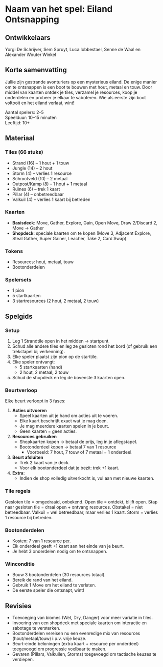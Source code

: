 # Naam van het spel: Eiland Ontsnapping

## Ontwikkelaars

Yorgi De Schrijver, Sem Spruyt, Luca lobbestael, Senne de Waal en Alexander Wouter Winkel

## Korte samenvatting

Jullie zijn gestrande avonturiers op een mysterieus eiland. De enige manier om te ontsnappen is een boot te bouwen met hout, metaal en touw. Door middel van kaarten ontdek je tiles, verzamel je resources, koop je onderdelen en probeer je elkaar te saboteren. Wie als eerste zijn boot voltooit en het eiland verlaat, wint!

Aantal spelers: 2–5  
Speelduur: 10–15 minuten  
Leeftijd: 10+  

## Materiaal

### Tiles (66 stuks)
- Strand (16) – 1 hout + 1 touw
- Jungle (14) – 2 hout
- Storm (4) – verlies 1 resource
- Schrootveld (10) – 2 metaal
- Outpost/Kamp (8) – 1 hout + 1 metaal
- Ruïnes (6) – trek 1 kaart
- Pillar (4) – onbetreedbaar
- Valkuil (4) – verlies 1 kaart bij betreden

### Kaarten

- **Basisdeck**: Move, Gather, Explore, Gain, Open Move, Draw 2/Discard 2, Move → Gather
- **Shopdeck**: speciale kaarten om te kopen (Move 3, Adjacent Explore, Steal Gather, Super Gainer, Leacher, Take 2, Card Swap)

### Tokens

- Resources: hout, metaal, touw
- Bootonderdelen

### Spelersets

- 1 pion
- 5 startkaarten
- 3 startresources (2 hout, 2 metaal, 2 touw)

## Spelgids
### Setup

1. Leg 1 Strandtile open in het midden → startpunt.
2. Schud alle andere tiles en leg ze gesloten rond het bord (of gebruik een trekstapel bij verkenning).
3. Elke speler plaatst zijn pion op de starttile.
4. Elke speler ontvangt:
    - 5 startkaarten (hand)
    - 2 hout, 2 metaal, 2 touw
5. Schud de shopdeck en leg de bovenste 3 kaarten open.

### Beurtverloop

Elke beurt verloopt in 3 fases:

1. **Acties uitvoeren**
    - Speel kaarten uit je hand om acties uit te voeren.
    - Elke kaart beschrijft exact wat je mag doen.
    - Je mag meerdere kaarten spelen in je beurt.
    - Geen kaarten = geen acties.
2. **Resources gebruiken**
    - Shopkaarten kopen → betaal de prijs, leg in je aflegstapel.
    - Bootonderdeel kopen → betaal 7 van 1 resource
        - Voorbeeld: 7 hout, 7 touw of 7 metaal = 1 onderdeel.
3. **Beurt afsluiten**
    - Trek 2 kaart van je deck.
    - Voor elk bootonderdeel dat je bezit: trek +1 kaart.
4. **Extra:**
    - Indien de shop volledig uitverkocht is, vul aan met nieuwe kaarten.

### Tile regels

Gesloten tile = omgedraaid, onbekend.
Open tile = ontdekt, blijft open.
Stap naar gesloten tile = draai open + ontvang resources.
Obstakel = niet betreedbaar.
Valkuil = wel betreedbaar, maar verlies 1 kaart.
Storm = verlies 1 resource bij betreden.

### Bootonderdelen

- Kosten: 7 van 1 resource per.
- Elk onderdeel geeft +1 kaart aan het einde van je beurt.
- Je hebt 3 onderdelen nodig om te ontsnappen.

### Winconditie

- Bouw 3 bootonderdelen (30 resources totaal).
- Bereik de rand van het eiland.
- Gebruik 1 Move om het eiland te verlaten.
- De eerste speler die ontsnapt, wint!

## Revisies

- Toevoeging van biomes (Wet, Dry, Danger) voor meer variatie in tiles.
- Invoering van een shopdeck met speciale kaarten om interactie en sabotage te versterken.
- Bootonderdelen vereisen nu een evenredige mix van resources (hout/metaal/touw) i.p.v. vrije keuze.
- Beurt-einde beloningen (extra kaart + resource per onderdeel) toegevoegd om progressie voelbaar te maken.
- Gevaren (Pillars, Valkuilen, Storms) toegevoegd om tactische keuzes te verdiepen.


